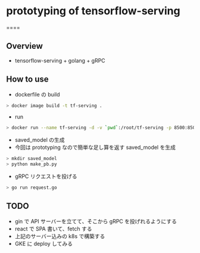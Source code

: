 # prototyping of tensorflow-serving

====

## Overview
- tensorflow-serving + golang + gRPC

## How to use

- dockerfile の build

```bash
> docker image build -t tf-serving .
```

- run

```bash
> docker run --name tf-serving -d -v `pwd`:/root/tf-serving -p 8500:8500 -it tf-serving
```

- saved_model の生成
- 今回は prototyping なので簡単な足し算を返す saved_model を生成

```bash
> mkdir saved_model
> python make_pb.py
```

- gRPC リクエストを投げる

```bash
> go run request.go
```

## TODO

- gin で API サーバーを立てて、そこから gRPC を投げれるようにする
- react で SPA 書いて、fetch する
- 上記のサーバー込みの k8s で構築する
- GKE に deploy してみる
